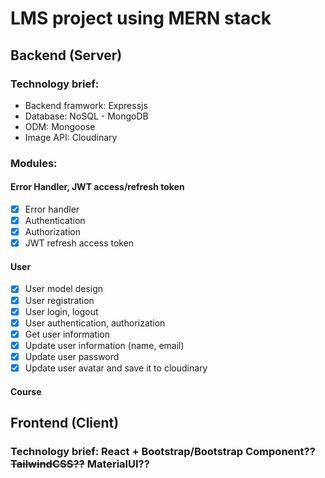 # LMS project using MERN stack

## Backend (Server)

### Technology brief:

- Backend framwork: Expressjs
- Database: NoSQL - MongoDB
- ODM: Mongoose
- Image API: Cloudinary

### Modules:

#### Error Handler, JWT access/refresh token

- [x] Error handler
- [x] Authentication
- [x] Authorization
- [x] JWT refresh access token

#### User

- [x] User model design
- [x] User registration
- [x] User login, logout
- [x] User authentication, authorization
- [x] Get user information
- [x] Update user information (name, email)
- [x] Update user password
- [x] Update user avatar and save it to cloudinary

#### Course

## Frontend (Client)

### Technology brief: React + Bootstrap/Bootstrap Component?? ~~TailwindCSS??~~ MaterialUI??
